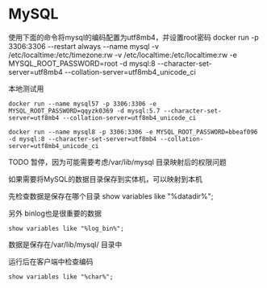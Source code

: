 # MySQL

使用下面的命令将mysql的编码配置为utf8mb4，并设置root密码
docker run -p 3306:3306 --restart always --name mysql -v /etc/localtime:/etc/timezone:rw -v /etc/localtime:/etc/localtime:rw -e MYSQL_ROOT_PASSWORD=root -d  mysql:8 --character-set-server=utf8mb4 --collation-server=utf8mb4_unicode_ci

本地测试用



```
docker run --name mysql57 -p 3306:3306 -e MYSQL_ROOT_PASSWORD=qqyzk0369 -d mysql:5.7 --character-set-server=utf8mb4 --collation-server=utf8mb4_unicode_ci 
```



```
docker run --name mysql8 -p 3306:3306 -e MYSQL_ROOT_PASSWORD=bbeaf096 -d mysql:8 --character-set-server=utf8mb4 --collation-server=utf8mb4_unicode_ci 
```




TODO 暂停，因为可能需要考虑/var/lib/mysql 目录映射后的权限问题

如果需要将MySQL的数据目录保存到实体机，可以映射到本机

先检查数据是保存在哪个目录
show variables like "%datadir%";

另外 binlog也是很重要的数据
```
show variables like "%log_bin%";
```
数据是保存在/var/lib/mysql/ 目录中


运行后在客户端中检查编码
```
show variables like "%char%";
```
